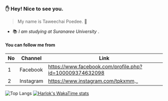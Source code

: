### :raised_hand: Hey! Nice to see you.
> My name is Taweechai Poedee. :dizzy:
- :books: _I am studying at Suranaree University_ .
#### You can follow me from

| No | Channel | Link |
| ---- | ---- | ---- |
| 1 | Facebook | https://www.facebook.com/profile.php?id=100009374632098 |
| 2 | Instagram | https://www.instagram.com/tpkxmm._ |

![Top Langs](https://github-readme-stats.vercel.app/api/top-langs/?username=Taweechaikxmm&hide_progress=true)
[![Harlok's WakaTime stats](https://github-readme-stats.vercel.app/api/wakatime?username=Taweechaikxmm)](https://github.com/anuraghazra/github-readme-stats)


